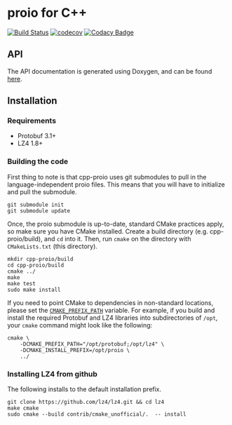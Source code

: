 # proio for C++
[![Build Status](https://travis-ci.org/proio-org/cpp-proio.svg?branch=master)](https://travis-ci.org/proio-org/cpp-proio)
[![codecov](https://codecov.io/gh/proio-org/cpp-proio/branch/master/graph/badge.svg)](https://codecov.io/gh/proio-org/cpp-proio)
[![Codacy Badge](https://api.codacy.com/project/badge/Grade/e53e7110bf854263afb2fbe5a2587040)](https://www.codacy.com/app/decibelcooper/cpp-proio?utm_source=github.com&amp;utm_medium=referral&amp;utm_content=proio-org/cpp-proio&amp;utm_campaign=Badge_Grade)

## API
The API documentation is generated using Doxygen, and can be found
[here](https://proio-org.github.io/cpp-proio-docs/).

## Installation
### Requirements
* Protobuf 3.1+
* LZ4 1.8+

### Building the code
First thing to note is that cpp-proio uses git submodules to pull in the
language-independent proio files.  This means that you will have to initialize
and pull the submodule.
```shell
git submodule init
git submodule update
```

Once, the proio submodule is up-to-date, standard CMake practices apply, so
make sure you have CMake installed.  Create a build directory (e.g.
cpp-proio/build), and `cd` into it.  Then, run `cmake` on the directory with
`CMakeLists.txt` (this directory).
```shell
mkdir cpp-proio/build
cd cpp-proio/build
cmake ../
make
make test
sudo make install
```

If you need to point CMake to dependencies in non-standard locations, please
set the
[`CMAKE_PREFIX_PATH`](https://cmake.org/cmake/help/v3.0/variable/CMAKE_PREFIX_PATH.html)
variable.  For example, if you build and install the required Protobuf and LZ4
libraries into subdirectories of `/opt`, your `cmake` command might look like
the following:
```shell
cmake \
    -DCMAKE_PREFIX_PATH="/opt/protobuf;/opt/lz4" \
    -DCMAKE_INSTALL_PREFIX=/opt/proio \
    ../
```

### Installing LZ4 from github
The following installs to the default installation prefix.
```
git clone https://github.com/lz4/lz4.git && cd lz4
make cmake
sudo cmake --build contrib/cmake_unofficial/.  -- install
```

